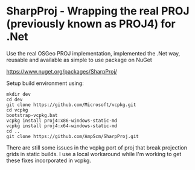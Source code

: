 # SharpProj - Wrapping the real PROJ (previously known as PROJ4) for .Net

Use the real OSGeo PROJ implementation, implemented the .Net way, reusable and available as simple to use package on NuGet

https://www.nuget.org/packages/SharpProj/


Setup build environment using:

    mkdir dev
    cd dev
    git clone https://github.com/Microsoft/vcpkg.git
    cd vcpkg
    bootstrap-vcpkg.bat
    vcpkg install proj4:x86-windows-static-md
    vcpkg install proj4:x64-windows-static-md
    cd ..
    git clone https://github.com/AmpScm/SharpProj.git


There are still some issues in the vcpkg port of proj that break projection grids in static builds. I use a local
workaround while I'm working to get these fixes incorporated in vcpkg.
